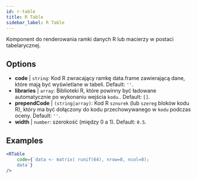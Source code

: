 ```yaml
---
id: r-table
title: R Table
sidebar_label: R Table
---
```


Komponent do renderowania ramki danych R lub macierzy w postaci tabelarycznej.

## Options

* __code__ | `string`: Kod R zwracający ramkę data.frame zawierającą dane, które mają być wyświetlane w tabeli. Default: `''`.
* __libraries__ | `array`: Biblioteki R, które powinny być ładowane automatycznie po wykonaniu wejścia `kodu`.. Default: `[]`.
* __prependCode__ | `(string|array)`: Kod R `sznurek` (lub `szereg` bloków kodu R), który ma być dołączony do kodu przechowywanego w `kodu` podczas oceny. Default: `''`.
* __width__ | `number`: szerokość (między 0 a 1). Default: `0.5`.


## Examples

```jsx live
<RTable
    code={`data <- matrix( runif(64), nrow=8, ncol=8); 
    data`}
/>
```

